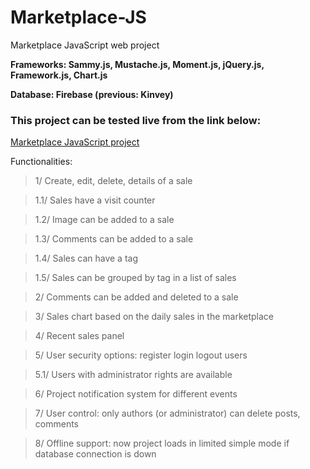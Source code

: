 # Marketplace-JS
Marketplace JavaScript web project

**Frameworks:  Sammy.js, Mustache.js, Moment.js, jQuery.js, Framework.js, Chart.js**

**Database:  Firebase (previous: Kinvey)**

### This project can be tested live from the link below:

[Marketplace JavaScript project](https://plamen33.github.io/Marketplace-JS/#/)

Functionalities:

>1/ Create, edit, delete, details of a sale

>1.1/ Sales have a visit counter

>1.2/ Image can be added to a sale

>1.3/ Comments can be added to a sale

>1.4/ Sales can have a tag

>1.5/ Sales can be grouped by tag in a list of sales

>2/ Comments can be added and deleted to a sale

>3/ Sales chart based on the daily sales in the marketplace

>4/ Recent sales panel 

>5/ User security options: register login logout users

>5.1/ Users with administrator rights are available

>6/ Project notification system for different events

>7/ User control: only authors (or administrator) can delete posts, comments

>8/ Offline support: now project loads in limited simple mode if database connection is down